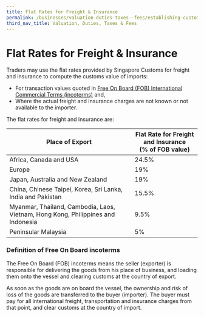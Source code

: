 ```yaml
---
title: Flat Rates for Freight & Insurance
permalink: /businesses/valuation-duties-taxes--fees/establishing-customs-value-for-imports/flat-rates-for-freight-and-insurance
third_nav_title: Valuation, Duties, Taxes & Fees
---
```


# Flat Rates for Freight & Insurance

Traders may use the flat rates provided by Singapore Customs for freight and insurance to compute the customs value of imports:

-   For transaction values quoted in  [Free On Board (FOB) International Commercial Terms (incoterms)](https://singapore-customs-staging.netlify.app/businesses/valuation-duties-taxes--fees/establishing-customs-value-for-imports/flat-rates-for-freight-and-insurance) and,
-   Where the actual freight and insurance charges are not known or not available to the importer.

The flat rates for freight and insurance are:

| Place of Export | Flat Rate for Freight and Insurance <br>(% of FOB value) |
|--|--|
| Africa, Canada and USA | 24.5% |
| Europe | 19% |
| Japan, Australia and New Zealand | 19% |
| China, Chinese Taipei, Korea, Sri Lanka, India and Pakistan |  15.5%|
| Myanmar, Thailand, Cambodia, Laos, Vietnam, Hong Kong, Philippines and Indonesia | 9.5% |
| Peninsular Malaysia | 5% |

### Definition of Free On Board incoterms
The Free On Board (FOB) incoterms means the seller (exporter) is responsible for delivering the goods from his place of business, and loading them onto the vessel and clearing customs at the country of export.

As soon as the goods are on board the vessel, the ownership and risk of loss of the goods are transferred to the buyer (importer). The buyer must pay for all international freight, transportation and insurance charges from that point, and clear customs at the country of import.
